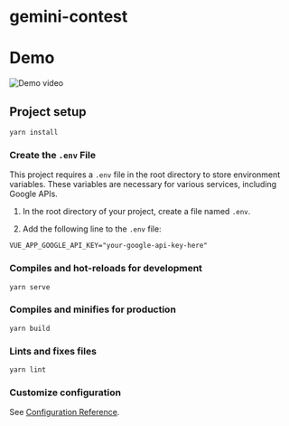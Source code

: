 # gemini-contest

# Demo

![Demo video](Image/Jourmini-demo.gif)

## Project setup

```
yarn install
```

### Create the `.env` File

This project requires a `.env` file in the root directory to store environment variables. These variables are necessary for various services, including Google APIs.

1. In the root directory of your project, create a file named `.env`.

2. Add the following line to the `.env` file:

```
VUE_APP_GOOGLE_API_KEY="your-google-api-key-here"
```

### Compiles and hot-reloads for development

```
yarn serve
```

### Compiles and minifies for production

```
yarn build
```

### Lints and fixes files

```
yarn lint
```

### Customize configuration

See [Configuration Reference](https://cli.vuejs.org/config/).
